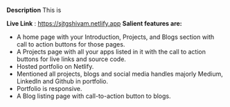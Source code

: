 **Description** This is

**Live Link** : https://sjtgshivam.netlify.app
**Salient features are:**

- A home page with your Introduction, Projects, and Blogs section with call to action buttons for those pages.
- A Projects page with all your apps listed in it with the call to action buttons for live links and source code.
- Hosted portfolio on Netlify.
- Mentioned all projects, blogs and social media handles majorly Medium, LinkedIn and Github in portfolio.
- Portfolio is responsive.
- A Blog listing page with call-to-action button to blogs.
